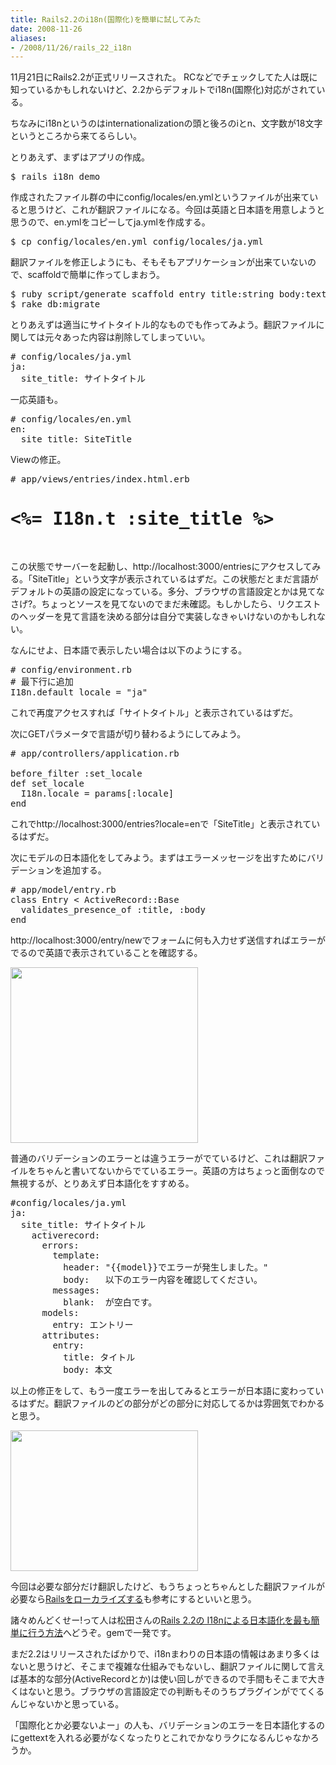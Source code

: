 ```yaml
---
title: Rails2.2のi18n(国際化)を簡単に試してみた
date: 2008-11-26
aliases:
- /2008/11/26/rails_22_i18n
---
```

11月21日にRails2.2が正式リリースされた。 RCなどでチェックしてた人は既に知っているかもしれないけど、2.2からデフォルトでi18n(国際化)対応がされている。

ちなみにi18nというのはinternationalizationの頭と後ろのiとn、文字数が18文字というところから来てるらしい。

とりあえず、まずはアプリの作成。

<pre lang="bash">
$ rails i18n_demo
</pre>

作成されたファイル群の中にconfig/locales/en.ymlというファイルが出来ていると思うけど、これが翻訳ファイルになる。今回は英語と日本語を用意しようと思うので、en.ymlをコピーしてja.ymlを作成する。

<pre lang="bash">
$ cp config/locales/en.yml config/locales/ja.yml
</pre>

翻訳ファイルを修正しようにも、そもそもアプリケーションが出来ていないので、scaffoldで簡単に作ってしまおう。

<pre lang="bash">
$ ruby script/generate scaffold entry title:string body:text
$ rake db:migrate
</pre>

とりあえずは適当にサイトタイトル的なものでも作ってみよう。翻訳ファイルに関しては元々あった内容は削除してしまっていい。

<pre lang="ruby">
# config/locales/ja.yml
ja:
  site_title: サイトタイトル
</pre>

一応英語も。

<pre lang="ruby">
# config/locales/en.yml
en:
  site_title: SiteTitle
</pre>

Viewの修正。

<pre lang="ruby">
# app/views/entries/index.html.erb
<h1><%= I18n.t :site_title %></h1>
</pre>

この状態でサーバーを起動し、http://localhost:3000/entriesにアクセスしてみる。「SiteTitle」という文字が表示されているはずだ。この状態だとまだ言語がデフォルトの英語の設定になっている。多分、ブラウザの言語設定とかは見てなさげ?。ちょっとソースを見てないのでまだ未確認。もしかしたら、リクエストのヘッダーを見て言語を決める部分は自分で実装しなきゃいけないのかもしれない。

なんにせよ、日本語で表示したい場合は以下のようにする。

<pre lang="ruby">
# config/environment.rb
# 最下行に追加
I18n.default_locale = "ja"
</pre>

これで再度アクセスすれば「サイトタイトル」と表示されているはずだ。

次にGETパラメータで言語が切り替わるようにしてみよう。

<pre lang="ruby">
# app/controllers/application.rb

before_filter :set_locale
def set_locale
  I18n.locale = params[:locale]
end
</pre>

これでhttp://localhost:3000/entries?locale=enで「SiteTitle」と表示されているはずだ。

次にモデルの日本語化をしてみよう。まずはエラーメッセージを出すためにバリデーションを追加する。

<pre lang="ruby">
# app/model/entry.rb
class Entry < ActiveRecord::Base
  validates_presence_of :title, :body
end
</pre>

http://localhost:3000/entry/newでフォームに何も入力せず送信すればエラーがでるので英語で表示されていることを確認する。

<a href="http://ukstudio.jp/wp-content/uploads/2008/11/082611_i18n_en_error.jpg"><img src="http://ukstudio.jp/wp-content/uploads/2008/11/082611_i18n_en_error.jpg" alt="" title="082611_i18n_en_error" width="300" height="281" class="alignnone size-medium wp-image-257" /></a>

普通のバリデーションのエラーとは違うエラーがでているけど、これは翻訳ファイルをちゃんと書いてないからでているエラー。英語の方はちょっと面倒なので無視するが、とりあえず日本語化をすすめる。

<pre lang="ruby">
#config/locales/ja.yml
ja:
  site_title: サイトタイトル
    activerecord:
      errors:
        template:
          header: "{{model}}でエラーが発生しました。"
          body:   以下のエラー内容を確認してください。
        messages:
          blank:  が空白です。
      models:
        entry: エントリー
      attributes:
        entry:
          title: タイトル
          body: 本文
</pre>

以上の修正をして、もう一度エラーを出してみるとエラーが日本語に変わっているはずだ。翻訳ファイルのどの部分がどの部分に対応してるかは雰囲気でわかると思う。

<a href="http://ukstudio.jp/wp-content/uploads/2008/11/081126_i18n_ja_error.jpg"><img src="http://ukstudio.jp/wp-content/uploads/2008/11/081126_i18n_ja_error.jpg" alt="" title="081126_i18n_ja_error" width="300" height="225" class="alignnone size-medium wp-image-258" /></a>

今回は必要な部分だけ翻訳したけど、もうちょっとちゃんとした翻訳ファイルが必要なら<a href="http://i18n-demo.phusion.nl/pages/setup">Railsをローカライズする</a>も参考にするといいと思う。

諸々めんどくせー!って人は松田さんの<a href="http://blog.dio.jp/2008/11/22/japanizing-rails-2-2-by-i18n-generators">Rails 2.2の I18nによる日本語化を最も簡単に行う方法</a>へどうぞ。gemで一発です。

まだ2.2はリリースされたばかりで、i18nまわりの日本語の情報はあまり多くはないと思うけど、そこまで複雑な仕組みでもないし、翻訳ファイルに関して言えば基本的な部分(ActiveRecordとか)は使い回しができるので手間もそこまで大きくはないと思う。ブラウザの言語設定での判断もそのうちプラグインがでてくるんじゃないかと思っている。

「国際化とか必要ないよー」の人も、バリデーションのエラーを日本語化するのにgettextを入れる必要がなくなったりとこれでかなりラクになるんじゃなかろうか。